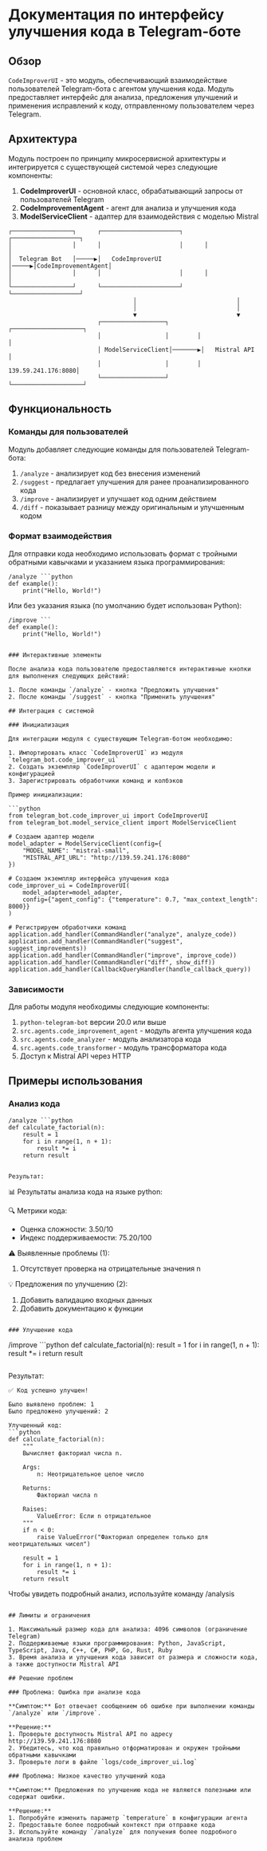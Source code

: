 # Документация по интерфейсу улучшения кода в Telegram-боте

## Обзор

`CodeImproverUI` - это модуль, обеспечивающий взаимодействие пользователей Telegram-бота с агентом улучшения кода. Модуль предоставляет интерфейс для анализа, предложения улучшений и применения исправлений к коду, отправленному пользователем через Telegram.

## Архитектура

Модуль построен по принципу микросервисной архитектуры и интегрируется с существующей системой через следующие компоненты:

1. **CodeImproverUI** - основной класс, обрабатывающий запросы от пользователей Telegram
2. **CodeImprovementAgent** - агент для анализа и улучшения кода
3. **ModelServiceClient** - адаптер для взаимодействия с моделью Mistral

```
┌─────────────────┐      ┌──────────────────────┐      ┌───────────────────┐
│                 │      │                      │      │                   │
│  Telegram Bot   │─────▶│   CodeImproverUI     │─────▶│CodeImprovementAgent│
│                 │      │                      │      │                   │
└─────────────────┘      └──────────────────────┘      └───────────────────┘
                                   │                            │
                                   │                            │
                                   ▼                            ▼
                         ┌──────────────────┐        ┌────────────────────┐
                         │                  │        │                    │
                         │ ModelServiceClient│───────▶│   Mistral API     │
                         │                  │        │   139.59.241.176:8080│
                         └──────────────────┘        └────────────────────┘
```

## Функциональность

### Команды для пользователей

Модуль добавляет следующие команды для пользователей Telegram-бота:

1. `/analyze` - анализирует код без внесения изменений
2. `/suggest` - предлагает улучшения для ранее проанализированного кода
3. `/improve` - анализирует и улучшает код одним действием
4. `/diff` - показывает разницу между оригинальным и улучшенным кодом

### Формат взаимодействия

Для отправки кода необходимо использовать формат с тройными обратными кавычками и указанием языка программирования:

```
/analyze ```python
def example():
    print("Hello, World!")
```

Или без указания языка (по умолчанию будет использован Python):

```
/improve ```
def example():
    print("Hello, World!")
```
```

### Интерактивные элементы

После анализа кода пользователю предоставляются интерактивные кнопки для выполнения следующих действий:

1. После команды `/analyze` - кнопка "Предложить улучшения"
2. После команды `/suggest` - кнопка "Применить улучшения"

## Интеграция с системой

### Инициализация

Для интеграции модуля с существующим Telegram-ботом необходимо:

1. Импортировать класс `CodeImproverUI` из модуля `telegram_bot.code_improver_ui`
2. Создать экземпляр `CodeImproverUI` с адаптером модели и конфигурацией
3. Зарегистрировать обработчики команд и колбэков

Пример инициализации:

```python
from telegram_bot.code_improver_ui import CodeImproverUI
from telegram_bot.model_service_client import ModelServiceClient

# Создаем адаптер модели
model_adapter = ModelServiceClient(config={
    "MODEL_NAME": "mistral-small",
    "MISTRAL_API_URL": "http://139.59.241.176:8080"
})

# Создаем экземпляр интерфейса улучшения кода
code_improver_ui = CodeImproverUI(
    model_adapter=model_adapter,
    config={"agent_config": {"temperature": 0.7, "max_context_length": 8000}}
)

# Регистрируем обработчики команд
application.add_handler(CommandHandler("analyze", analyze_code))
application.add_handler(CommandHandler("suggest", suggest_improvements))
application.add_handler(CommandHandler("improve", improve_code))
application.add_handler(CommandHandler("diff", show_diff))
application.add_handler(CallbackQueryHandler(handle_callback_query))
```

### Зависимости

Для работы модуля необходимы следующие компоненты:

1. `python-telegram-bot` версии 20.0 или выше
2. `src.agents.code_improvement_agent` - модуль агента улучшения кода
3. `src.agents.code_analyzer` - модуль анализатора кода
4. `src.agents.code_transformer` - модуль трансформатора кода
5. Доступ к Mistral API через HTTP

## Примеры использования

### Анализ кода

```
/analyze ```python
def calculate_factorial(n):
    result = 1
    for i in range(1, n + 1):
        result *= i
    return result
```
```

Результат:
```
📊 Результаты анализа кода на языке python:

🔍 Метрики кода:
- Оценка сложности: 3.50/10
- Индекс поддерживаемости: 75.20/100

⚠️ Выявленные проблемы (1):
1. Отсутствует проверка на отрицательные значения n

💡 Предложения по улучшению (2):
1. Добавить валидацию входных данных
2. Добавить документацию к функции
```

### Улучшение кода

```
/improve ```python
def calculate_factorial(n):
    result = 1
    for i in range(1, n + 1):
        result *= i
    return result
```
```

Результат:
```
✅ Код успешно улучшен!

Было выявлено проблем: 1
Было предложено улучшений: 2

Улучшенный код:
```python
def calculate_factorial(n):
    """
    Вычисляет факториал числа n.
    
    Args:
        n: Неотрицательное целое число
        
    Returns:
        Факториал числа n
        
    Raises:
        ValueError: Если n отрицательное
    """
    if n < 0:
        raise ValueError("Факториал определен только для неотрицательных чисел")
    
    result = 1
    for i in range(1, n + 1):
        result *= i
    return result
```

Чтобы увидеть подробный анализ, используйте команду /analysis
```

## Лимиты и ограничения

1. Максимальный размер кода для анализа: 4096 символов (ограничение Telegram)
2. Поддерживаемые языки программирования: Python, JavaScript, TypeScript, Java, C++, C#, PHP, Go, Rust, Ruby
3. Время анализа и улучшения кода зависит от размера и сложности кода, а также доступности Mistral API

## Решение проблем

### Проблема: Ошибка при анализе кода

**Симптом:** Бот отвечает сообщением об ошибке при выполнении команды `/analyze` или `/improve`.

**Решение:** 
1. Проверьте доступность Mistral API по адресу http://139.59.241.176:8080
2. Убедитесь, что код правильно отформатирован и окружен тройными обратными кавычками
3. Проверьте логи в файле `logs/code_improver_ui.log`

### Проблема: Низкое качество улучшений кода

**Симптом:** Предложения по улучшению кода не являются полезными или содержат ошибки.

**Решение:**
1. Попробуйте изменить параметр `temperature` в конфигурации агента
2. Предоставьте более подробный контекст при отправке кода
3. Используйте команду `/analyze` для получения более подробного анализа проблем
``` 